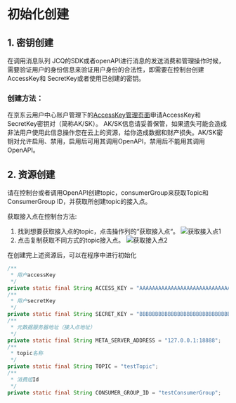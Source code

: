 # 初始化创建

##  1. 密钥创建
在调用消息队列 JCQ的SDK或者openAPI进行消息的发送消费和管理操作时候，需要验证用户的身份信息来验证用户身份的合法性，即需要在控制台创建AccessKey和 SecretKey或者使用已创建的密钥。

### 创建方法：
在京东云用户中心账户管理下的[AccessKey管理页面](https://uc.jdcloud.com/account/accesskey)申请AccessKey和SecretKey密钥对（简称AK/SK）。 AK/SK信息请妥善保管，如果遗失可能会造成非法用户使用此信息操作您在云上的资源，给你造成数据和财产损失。AK/SK密钥对允许启用、禁用，启用后可用其调用OpenAPI，禁用后不能用其调用OpenAPI。

## 2. 资源创建

请在控制台或者调用OpenAPI创建topic，consumerGroup来获取Topic和ConsumerGroup ID，并获取所创建topic的接入点。

获取接入点在控制台方法:

1. 找到想要获取接入点的topic，点击操作列的“获取接入点“。
![获取接入点1](https://github.com/jdcloudcom/cn/blob/MessageQueue/image/Internet-Middleware/Message-Queue/获取接入点1.png)
2. 点击复制获取不同方式的topic接入点。
![获取接入点2](https://github.com/jdcloudcom/cn/blob/MessageQueue/image/Internet-Middleware/Message-Queue/获取接入点2.png)

在创建完上述资源后，可以在程序中进行初始化

```Java
/**
 * 用户accessKey
 */
private static final String ACCESS_KEY = "AAAAAAAAAAAAAAAAAAAAAAAAAAAAAAA0";
/**
 * 用户secretKey
 */
private static final String SECRET_KEY = "BBBBBBBBBBBBBBBBBBBBBBBBBBBBBBB0";
/**
 * 元数据服务器地址（接入点地址）
 */
private static final String META_SERVER_ADDRESS = "127.0.0.1:18888";
/**
 * topic名称
 */
private static final String TOPIC = "testTopic";
/**
 * 消费组Id
 */
private static final String CONSUMER_GROUP_ID = "testConsumerGroup";
```
